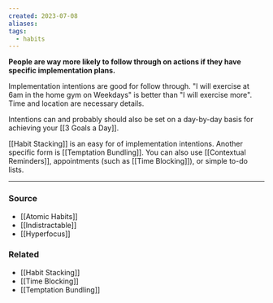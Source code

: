 ```yaml
---
created: 2023-07-08
aliases: 
tags:
  - habits
---
```

**People are way more likely to follow through on actions if they have specific implementation plans.**

Implementation intentions are good for follow through. "I will exercise at 6am in the home gym on Weekdays" is better than "I will exercise more". Time and location are necessary details.

Intentions can and probably should also be set on a day-by-day basis for achieving your [[3 Goals a Day]]. 

[[Habit Stacking]] is an easy for of implementation intentions. Another specific form is [[Temptation Bundling]]. You can also use [[Contextual Reminders]], appointments (such as [[Time Blocking]]), or simple to-do lists.

****
### Source
- [[Atomic Habits]]
- [[Indistractable]]
- [[Hyperfocus]]

### Related
- [[Habit Stacking]]
- [[Time Blocking]]
- [[Temptation Bundling]]